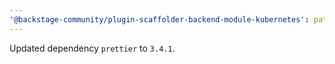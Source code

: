 ```yaml
---
'@backstage-community/plugin-scaffolder-backend-module-kubernetes': patch
---
```


Updated dependency `prettier` to `3.4.1`.
